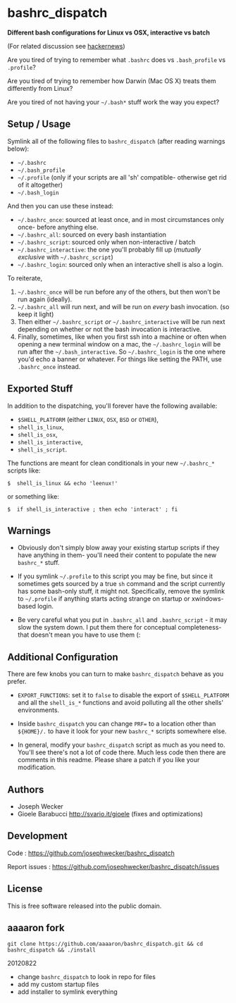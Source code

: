 bashrc\_dispatch
=================

**Different bash configurations for Linux vs OSX, interactive vs batch**

(For related discussion see [hackernews](http://news.ycombinator.com/item?id=4369485))

Are you tired of trying to remember what `.bashrc` does vs `.bash_profile`
vs `.profile`?

Are you tired of trying to remember how Darwin (Mac OS X) treats them
differently from Linux?

Are you tired of not having your `~/.bash*` stuff work the way you expect?


Setup / Usage
--------------

Symlink all of the following files to `bashrc_dispatch` (after reading warnings
below):

*  `~/.bashrc`
*  `~/.bash_profile`
*  `~/.profile`  (only if your scripts are all 'sh' compatible- otherwise get rid of it altogether)
*  `~/.bash_login`

And then you can use these instead:

*  `~/.bashrc_once`: sourced at least once, and in most circumstances only once- before anything else.
*  `~/.bashrc_all`: sourced on every bash instantiation
*  `~/.bashrc_script`: sourced only when non-interactive / batch
*  `~/.bashrc_interactive`: the one you'll probably fill up (*mutually exclusive* with `~/.bashrc_script`)
*  `~/.bashrc_login`: sourced only when an interactive shell is also a login.

To reiterate,

1. `~/.bashrc_once` will be run before any of the others, but then won't be run
   again (ideally).
2. `~/.bashrc_all` will run next, and will be run on _every_ bash invocation.
   (so keep it light)
2. Then either `~/.bashrc_script` *or* `~/.bashrc_interactive` will be run
   next depending on whether or not the bash invocation is interactive.
3. Finally, sometimes, like when you first ssh into a machine or often when
   opening a new terminal window on a mac, the `~/.bashrc_login` will be run
   after the `~/.bash_interactive`. So `~/.bashrc_login` is the one where
   you'd echo a banner or whatever. For things like setting the PATH, use
   `.bashrc_once` instead.


Exported Stuff
--------------

In addition to the dispatching, you'll forever have the following available:

* `$SHELL_PLATFORM` (either `LINUX`, `OSX`, `BSD` or `OTHER`),
* `shell_is_linux`,
* `shell_is_osx`,
* `shell_is_interactive`,
* `shell_is_script`.

The functions are meant for clean conditionals in your new `~/.bashrc_*`
scripts like:

    $  shell_is_linux && echo 'leenux!'

or something like:

    $  if shell_is_interactive ; then echo 'interact' ; fi

Warnings
---------

* Obviously don't simply blow away your existing startup scripts if they have
  anything in them- you'll need their content to populate the new `bashrc_*`
  stuff.

* If you symlink `~/.profile` to this script you may be fine, but since it
  sometimes gets sourced by a true `sh` command and the script currently has
  some bash-only stuff, it might not. Specifically, remove the symlink to
  `~/.profile` if anything starts acting strange on startup or xwindows-based
  login.

* Be very careful what you put in `.bashrc_all` and `.bashrc_script` - it may
  slow the system down. I put them there for conceptual completeness- that
  doesn't mean you have to use them (:

Additional Configuration
-------------------------

There are few knobs you can turn to make `bashrc_dispatch` behave as you prefer.

* `EXPORT_FUNCTIONS`: set it to `false` to disable the export of
  `$SHELL_PLATFORM` and all the `shell_is_*` functions and avoid polluting all
   the other shells' environments.

* Inside `bashrc_dispatch` you can change `PRF=` to a location other than
  `${HOME}/.` to have it look for your new `bashrc_*` scripts somewhere else.

* In general, modify your `bashrc_dispatch` script as much as you need to.
  You'll see there's not a lot of code there. Much less code then there are
  comments in this readme. Please share a patch if you like your modification.

Authors
-------

* Joseph Wecker
* Gioele Barabucci <http://svario.it/gioele> (fixes and optimizations)


Development
-----------

Code
: <https://github.com/josephwecker/bashrc_dispatch>

Report issues
: <https://github.com/josephwecker/bashrc_dispatch/issues>


License
-------

This is free software released into the public domain.


aaaaron fork
------------

`git clone https://github.com/aaaaron/bashrc_dispatch.git && cd bashrc_dispatch && ./install`

20120822
 * change `bashrc_dispatch` to look in repo for files
 * add my custom startup files
 * add installer to symlink everything
         
